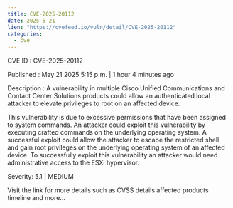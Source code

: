 ```yaml
---
title: CVE-2025-20112
date: 2025-5-21
lien: "https://cvefeed.io/vuln/detail/CVE-2025-20112"
categories:
  - cve
---
```


CVE ID : CVE-2025-20112

Published :  May 21
2025
5:15 p.m. | 1 hour
4 minutes ago

Description : A vulnerability in multiple Cisco Unified Communications and Contact Center Solutions products could allow an authenticated
local attacker to elevate privileges to root on an affected device.

This vulnerability is due to excessive permissions that have been assigned to system commands. An attacker could exploit this vulnerability by executing crafted commands on the underlying operating system. A successful exploit could allow the attacker to escape the restricted shell and gain root privileges on the underlying operating system of an affected device. To successfully exploit this vulnerability
an attacker would need administrative access to the ESXi hypervisor.

Severity: 5.1 | MEDIUM

Visit the link for more details
such as CVSS details
affected products
timeline
and more...
